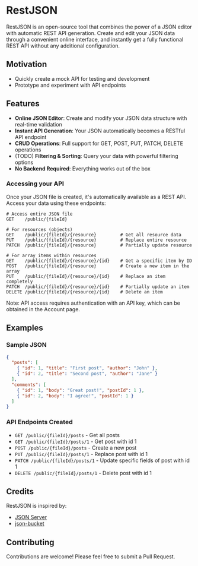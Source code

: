 # RestJSON

RestJSON is an open-source tool that combines the power of a JSON editor with automatic REST API generation. Create and edit your JSON data through a convenient online interface, and instantly get a fully functional REST API without any additional configuration.

## Motivation
- Quickly create a mock API for testing and development
- Prototype and experiment with API endpoints

## Features

- **Online JSON Editor**: Create and modify your JSON data structure with real-time validation
- **Instant API Generation**: Your JSON automatically becomes a RESTful API endpoint
- **CRUD Operations**: Full support for GET, POST, PUT, PATCH, DELETE operations
- (TODO) **Filtering & Sorting**: Query your data with powerful filtering options
- **No Backend Required**: Everything works out of the box


### Accessing your API

Once your JSON file is created, it's automatically available as a REST API. Access your data using these endpoints:

```
# Access entire JSON file
GET    /public/{fileId}

# For resources (objects)
GET    /public/{fileId}/{resource}         # Get all resource data
PUT    /public/{fileId}/{resource}         # Replace entire resource
PATCH  /public/{fileId}/{resource}         # Partially update resource

# For array items within resources
GET    /public/{fileId}/{resource}/{id}    # Get a specific item by ID
POST   /public/{fileId}/{resource}         # Create a new item in the array
PUT    /public/{fileId}/{resource}/{id}    # Replace an item completely
PATCH  /public/{fileId}/{resource}/{id}    # Partially update an item
DELETE /public/{fileId}/{resource}/{id}    # Delete an item
```

Note: API access requires authentication with an API key, which can be obtained in the Account page.

## Examples

### Sample JSON

```json
{
  "posts": [
    { "id": 1, "title": "First post", "author": "John" },
    { "id": 2, "title": "Second post", "author": "Jane" }
  ],
  "comments": [
    { "id": 1, "body": "Great post!", "postId": 1 },
    { "id": 2, "body": "I agree!", "postId": 1 }
  ]
}
```

### API Endpoints Created

- `GET /public/{fileId}/posts` - Get all posts
- `GET /public/{fileId}/posts/1` - Get post with id 1
- `POST /public/{fileId}/posts` - Create a new post
- `PUT /public/{fileId}/posts/1` - Replace post with id 1
- `PATCH /public/{fileId}/posts/1` - Update specific fields of post with id 1
- `DELETE /public/{fileId}/posts/1` - Delete post with id 1

## Credits

RestJSON is inspired by:

- [JSON Server](https://github.com/typicode/json-server) 
- [json-bucket](https://github.com/Nico-Mayer/json-bucket)

## Contributing

Contributions are welcome! Please feel free to submit a Pull Request.

